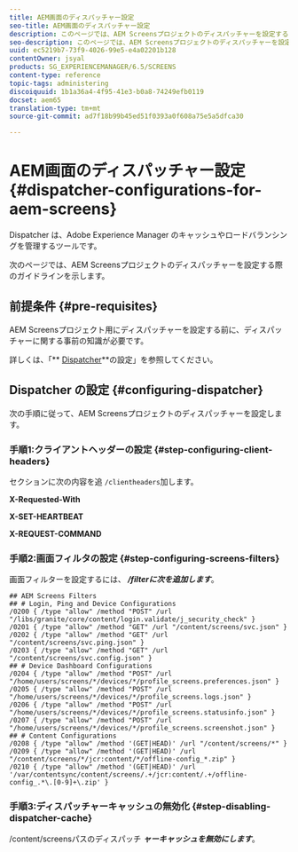 ```yaml
---
title: AEM画面のディスパッチャー設定
seo-title: AEM画面のディスパッチャー設定
description: このページでは、AEM Screensプロジェクトのディスパッチャーを設定する際のガイドラインに焦点を当てます。
seo-description: このページでは、AEM Screensプロジェクトのディスパッチャーを設定する際のガイドラインに焦点を当てます。
uuid: ec5219b7-73f9-4026-99e5-e4a02201b128
contentOwner: jsyal
products: SG_EXPERIENCEMANAGER/6.5/SCREENS
content-type: reference
topic-tags: administering
discoiquuid: 1b1a36a4-4f95-41e3-b0a8-74249efb0119
docset: aem65
translation-type: tm+mt
source-git-commit: ad7f18b99b45ed51f0393a0f608a75e5a5dfca30

---
```



# AEM画面のディスパッチャー設定{#dispatcher-configurations-for-aem-screens}

Dispatcher は、Adobe Experience Manager のキャッシュやロードバランシングを管理するツールです。

次のページでは、AEM Screensプロジェクトのディスパッチャーを設定する際のガイドラインを示します。

## 前提条件 {#pre-requisites}

AEM Screensプロジェクト用にディスパッチャーを設定する前に、ディスパッチャーに関する事前の知識が必要です。

詳しくは、「** [Dispatcher](https://docs.adobe.com/content/help/en/experience-manager-dispatcher/using/configuring/dispatcher-configuration.html)**の設定」を参照してください。

## Dispatcher の設定 {#configuring-dispatcher}

次の手順に従って、AEM Screensプロジェクトのディスパッチャーを設定します。

### 手順1:クライアントヘッダーの設定 {#step-configuring-client-headers}

セクションに次の内容を追 `/clientheaders`加します。

**X-Requested-With**

**X-SET-HEARTBEAT**

**X-REQUEST-COMMAND**

### 手順2:画面フィルタの設定 {#step-configuring-screens-filters}

画面フィルターを設定するには、 ***/filterに次を追加します***。

```
## AEM Screens Filters
## # Login, Ping and Device Configurations
/0200 { /type "allow" /method "POST" /url "/libs/granite/core/content/login.validate/j_security_check" }
/0201 { /type "allow" /method "GET" /url "/content/screens/svc.json" }
/0202 { /type "allow" /method "GET" /url "/content/screens/svc.ping.json" }
/0203 { /type "allow" /method "GET" /url "/content/screens/svc.config.json" }
## # Device Dashboard Configurations
/0204 { /type "allow" /method "POST" /url "/home/users/screens/*/devices/*/profile_screens.preferences.json" }
/0205 { /type "allow" /method "POST" /url "/home/users/screens/*/devices/*/profile_screens.logs.json" }
/0206 { /type "allow" /method "POST" /url "/home/users/screens/*/devices/*/profile_screens.statusinfo.json" }
/0207 { /type "allow" /method "POST" /url "/home/users/screens/*/devices/*/profile_screens.screenshot.json" }
## # Content Configurations
/0208 { /type "allow" /method '(GET|HEAD)' /url "/content/screens/*" }
/0209 { /type "allow" /method '(GET|HEAD)' /url "/content/screens/*/jcr:content/*/offline-config_*.zip" }
/0210 { /type "allow" /method '(GET|HEAD)' /url '/var/contentsync/content/screens/.+/jcr:content/.+/offline-config_.*\.[0-9]+\.zip' }
```

### 手順3:ディスパッチャーキャッシュの無効化 {#step-disabling-dispatcher-cache}

/content/screensパスのディスパッチ ***ャーキャッシュを無効にします***。
